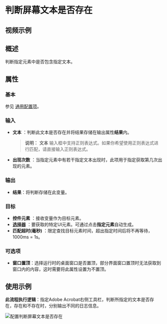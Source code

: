 # 判断屏幕文本是否存在

## 视频示例

## 概述

判断指定元素中是否包含指定文本。

## 属性

### 基本

参见 [通用配置项](../Appendix/CommonConfigurationItems.md)。

### 输入

- **文本** ：判断此文本是否存在并将结果存储在输出属性**结果**内。
    >**说明：**
    >**文本** 输入框中支持正则表达式。如果你希望使用正则表达式进行匹配，请直接输入正则表达式。
- **出现次数** ：当指定元素中有若干指定文本出现时，此项用于指定获取第几次出现的元素。

### 输出

- **结果**：将判断存储在此变量。

### 目标

- **控件元素** ：接收变量作为目标元素。
- **[选择器](../../Appendix/Selector.md?_v=v2020.4)** ：要获取的特定UI元素。可通过点击**指定元素**自动生成。
- **匹配超时(毫秒)** ：限定查找目标元素时间，超出指定时间后将不再等待，1000ms = 1s。

### 可选项

- **窗口置顶**：选择运行时的桌面窗口是否置顶，部分界面窗口置顶时无法获取到窗口内的内容，这时需要将此属性设置为不置顶。

## 使用示例

**此流程执行逻辑**：指定Adobe Acrobat右侧工具栏，判断所指定的文本是否存在，存在和不存在时，分别输出不同的日志信息。

![配置判断屏幕文本是否存在](https://docimages.blob.core.chinacloudapi.cn/images/Activities/IdentifyScreenTextExist1.png)
